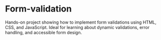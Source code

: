 # Form-validation
Hands-on project showing how to implement form validations using HTML, CSS, and JavaScript. Ideal for learning about dynamic validations, error handling, and accessible form design.
